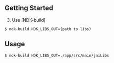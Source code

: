## Getting Started

3. Use [NDK-build]

```shell
$ ndk-build NDK_LIBS_OUT={path to libs}
```

## Usage

```sh
$ ndk-build NDK_LIBS_OUT=./app/src/main/jniLibs
```
